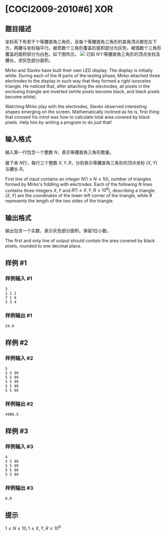 # [COCI2009-2010#6] XOR

## 题目描述

坐标系下有若干个等腰直角三角形，且每个等腰直角三角形的直角顶点都在左下方，两腰与坐标轴平行。被奇数个三角形覆盖的面积部分为灰色，被偶数个三角形覆盖的面积部分为白色，如下图所示。
![](https://cdn.luogu.com.cn/upload/pic/18669.png)
已知 $N$个等腰直角三角形的顶点坐标及腰长，求灰色部分面积。

Mirko and Slavko have built their own LED display. The display is initially
white. During each of the $N$ parts of the testing phase, Mirko attached three
electrodes to the display in such way that they formed a right isosceles
triangle. He noticed that, after attaching the electrodes, all pixels in the
enclosing triangle are inverted (white pixels become black, and black pixels
become white).

Watching Mirko play with the electrodes, Slavko observed interesting shapes
emerging on the screen. Mathematically inclined as he is, first thing that
crossed his mind was how to calculate total area covered by black pixels. Help
him by writing a program to do just that!

## 输入格式

输入第一行包含一个整数 $N$，表示等腰直角三角形数量。

接下来 $N$行，每行三个整数 $X, Y, R$，分别表示等腰直角三角形的顶点坐标 $(X, Y)$与腰长 $R$。

First line of input contains an integer $N(1 \leq N \leq 10)$, number of triangles
formed by Mirko's fiddling with electrodes. Each of the following $N$ lines
contains three integers $X, Y$ and $R (1 \leq X, Y, R \leq 10^6
)$, describing a triangle. $(X, Y)$ are the coordinates of the lower left corner of the triangle, while $R$ represents the length of the two sides of the triangle.

## 输出格式

输出包含一个实数，表示灰色部分面积。保留1位小数。

The first and only line of output should contain the area covered by black
pixels, rounded to one decimal place.

## 样例 #1

### 样例输入 #1
```
3
1 1 2
7 1 6
5 3 4
```

### 样例输出 #1

```
24.0
```

## 样例 #2

### 样例输入 #2
```
5
5 5 99
5 5 99
5 5 99
5 5 99
5 5 99
```

### 样例输出 #2

```
4900.5
```

## 样例 #3

### 样例输入 #3
```
4
5 5 99
5 5 99
5 5 99
5 5 99
```

### 样例输出 #3

```
0.0
```

## 提示

$1 \leq N \leq 10, 1 \leq X, Y, R \leq 10^6$
